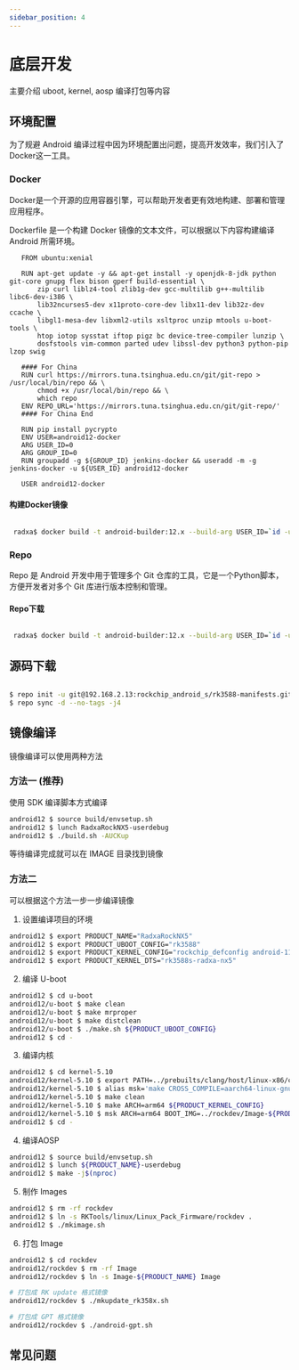 ```yaml
---
sidebar_position: 4
---
```


# 底层开发

主要介绍 uboot, kernel, aosp 编译打包等内容

## 环境配置

为了规避 Android 编译过程中因为环境配置出问题，提高开发效率，我们引入了Docker这一工具。

### Docker

Docker是一个开源的应用容器引擎，可以帮助开发者更有效地构建、部署和管理应用程序。

Dockerfile 是一个构建 Docker 镜像的文本文件，可以根据以下内容构建编译 Android 所需环境。

```
   FROM ubuntu:xenial

   RUN apt-get update -y && apt-get install -y openjdk-8-jdk python git-core gnupg flex bison gperf build-essential \
       zip curl liblz4-tool zlib1g-dev gcc-multilib g++-multilib libc6-dev-i386 \
       lib32ncurses5-dev x11proto-core-dev libx11-dev lib32z-dev ccache \
       libgl1-mesa-dev libxml2-utils xsltproc unzip mtools u-boot-tools \
       htop iotop sysstat iftop pigz bc device-tree-compiler lunzip \
       dosfstools vim-common parted udev libssl-dev python3 python-pip lzop swig

   #### For China
   RUN curl https://mirrors.tuna.tsinghua.edu.cn/git/git-repo > /usr/local/bin/repo && \
       chmod +x /usr/local/bin/repo && \
       which repo
   ENV REPO_URL='https://mirrors.tuna.tsinghua.edu.cn/git/git-repo/'
   #### For China End

   RUN pip install pycrypto
   ENV USER=android12-docker
   ARG USER_ID=0
   ARG GROUP_ID=0
   RUN groupadd -g ${GROUP_ID} jenkins-docker && useradd -m -g jenkins-docker -u ${USER_ID} android12-docker

   USER android12-docker

```

#### 构建Docker镜像

```bash

 radxa$ docker build -t android-builder:12.x --build-arg USER_ID=`id -u` --build-arg GROUP_ID=`id -g` $(which-dir-dockerfile-in)

```

### Repo

Repo 是 Android 开发中用于管理多个 Git 仓库的工具，它是一个Python脚本，方便开发者对多个 Git 库进行版本控制和管理。

#### Repo下载

```bash

 radxa$ docker build -t android-builder:12.x --build-arg USER_ID=`id -u` --build-arg GROUP_ID=`id -g` $(which-dir-dockerfile-in)

```

## 源码下载

```bash

$ repo init -u git@192.168.2.13:rockchip_android_s/rk3588-manifests.git -b Android12_Radxa_rkr14 -m rockchip-s-local.xml
$ repo sync -d --no-tags -j4

```

## 镜像编译

镜像编译可以使用两种方法

### 方法一 (**推荐**)

使用 SDK 编译脚本方式编译

```bash
android12 $ source build/envsetup.sh
android12 $ lunch RadxaRockNX5-userdebug
android12 $ ./build.sh -AUCKup
```

等待编译完成就可以在 IMAGE 目录找到镜像

### 方法二

可以根据这个方法一步一步编译镜像

1. 设置编译项目的环境

```bash
android12 $ export PRODUCT_NAME="RadxaRockNX5"
android12 $ export PRODUCT_UBOOT_CONFIG="rk3588"
android12 $ export PRODUCT_KERNEL_CONFIG="rockchip_defconfig android-11.config rocknx5.config"
android12 $ export PRODUCT_KERNEL_DTS="rk3588s-radxa-nx5"
```

2. 编译 U-boot

```bash
android12 $ cd u-boot
android12/u-boot $ make clean
android12/u-boot $ make mrproper
android12/u-boot $ make distclean
android12/u-boot $ ./make.sh ${PRODUCT_UBOOT_CONFIG}
android12 $ cd -
```

3. 编译内核

```bash
android12 $ cd kernel-5.10
android12/kernel-5.10 $ export PATH=../prebuilts/clang/host/linux-x86/clang-r416183b/bin:$PATH
android12/kernel-5.10 $ alias msk='make CROSS_COMPILE=aarch64-linux-gnu- LLVM=1 LLVM_IAS=1'
android12/kernel-5.10 $ make clean
android12/kernel-5.10 $ make ARCH=arm64 ${PRODUCT_KERNEL_CONFIG}
android12/kernel-5.10 $ msk ARCH=arm64 BOOT_IMG=../rockdev/Image-${PRODUCT_NAME}/boot.img ${PRODUCT_KERNEL_DTS}.img
android12 $ cd -
```

4. 编译AOSP

```bash
android12 $ source build/envsetup.sh
android12 $ lunch ${PRODUCT_NAME}-userdebug
android12 $ make -j$(nproc)
```

5. 制作 Images

```bash
android12 $ rm -rf rockdev
android12 $ ln -s RKTools/linux/Linux_Pack_Firmware/rockdev .
android12 $ ./mkimage.sh
```

6. 打包 Image

```bash
android12 $ cd rockdev
android12/rockdev $ rm -rf Image
android12/rockdev $ ln -s Image-${PRODUCT_NAME} Image

# 打包成 RK update 格式镜像
android12/rockdev $ ./mkupdate_rk358x.sh

# 打包成 GPT 格式镜像
android12/rockdev $ ./android-gpt.sh
```

## 常见问题

